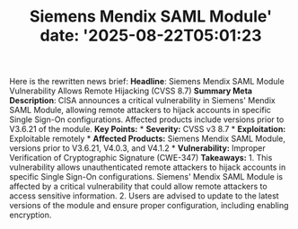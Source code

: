 ﻿---
title: "Siemens Mendix SAML Module'
date: '2025-08-22T05:01:23"
category: "Markets"
summary: ""
slug: "siemens mendix saml module"
source_urls:
  - "https://www.cisa.gov/news-events/ics-advisories/icsa-25-231-02"
seo:
  title: "Siemens Mendix SAML Module | Hash n Hedge'
  description: '"
  keywords: ["news", "markets", "brief"]
---
Here is the rewritten news brief:  **Headline**: Siemens Mendix SAML Module Vulnerability Allows Remote Hijacking (CVSS 8.7)  **Summary Meta Description**: CISA announces a critical vulnerability in Siemens' Mendix SAML Module, allowing remote attackers to hijack accounts in specific Single Sign-On configurations. Affected products include versions prior to V3.6.21 of the module.  **Key Points:**  * **Severity:** CVSS v3 8.7 * **Exploitation:** Exploitable remotely * **Affected Products:** Siemens Mendix SAML Module, versions prior to V3.6.21, V4.0.3, and V4.1.2 * **Vulnerability:** Improper Verification of Cryptographic Signature (CWE-347)  **Takeaways:**  1.  This vulnerability allows unauthenticated remote attackers to hijack accounts in specific Single Sign-On configurations.     Siemens' Mendix SAML Module is affected by a critical vulnerability that could allow remote attackers to access sensitive information.  2.  Users are advised to update to the latest versions of the module and ensure proper configuration, including enabling encryption. 
